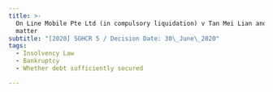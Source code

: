 ```yaml
---
title: >-
  On Line Mobile Pte Ltd (in compulsory liquidation) v Tan Mei Lian and another
  matter
subtitle: "[2020] SGHCR 5 / Decision Date: 30\_June\_2020"
tags:
  - Insolvency Law
  - Bankruptcy
  - Whether debt sufficiently secured

---
```


